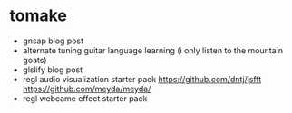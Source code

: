 # tomake

- gnsap blog post
- alternate tuning guitar language learning    (i only listen to the mountain goats)
- glslify blog post
- regl audio visualization starter pack https://github.com/dntj/jsfft https://github.com/meyda/meyda/
- regl webcame effect starter pack

